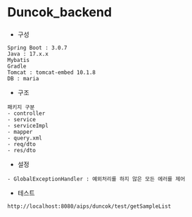 # Duncok_backend
###

- 구성
```shell
Spring Boot : 3.0.7
Java : 17.x.x
Mybatis
Gradle
Tomcat : tomcat-embed 10.1.8
DB : maria
```

- 구조
```shell
패키지 구분
- controller
- service
- serviceImpl
- mapper
- query.xml
- req/dto
- res/dto
```

- 설정
```shell
- GlobalExceptionHandler : 예외처리를 하지 않은 모든 에러를 제어
```

- 테스트
```shell
http://localhost:8080/aips/duncok/test/getSampleList
```